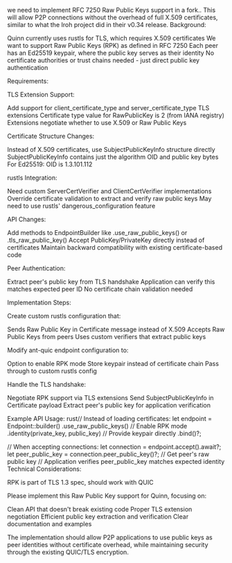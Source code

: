 we need to implement RFC 7250 Raw Public Keys support in a fork.. This will allow P2P connections without the overhead of full X.509 certificates, similar to what the Iroh project did in their v0.34 release.
Background:

Quinn currently uses rustls for TLS, which requires X.509 certificates
We want to support Raw Public Keys (RPK) as defined in RFC 7250
Each peer has an Ed25519 keypair, where the public key serves as their identity
No certificate authorities or trust chains needed - just direct public key authentication

Requirements:

TLS Extension Support:

Add support for client_certificate_type and server_certificate_type TLS extensions
Certificate type value for RawPublicKey is 2 (from IANA registry)
Extensions negotiate whether to use X.509 or Raw Public Keys


Certificate Structure Changes:

Instead of X.509 certificates, use SubjectPublicKeyInfo structure directly
SubjectPublicKeyInfo contains just the algorithm OID and public key bytes
For Ed25519: OID is 1.3.101.112


rustls Integration:

Need custom ServerCertVerifier and ClientCertVerifier implementations
Override certificate validation to extract and verify raw public keys
May need to use rustls' dangerous_configuration feature


API Changes:

Add methods to EndpointBuilder like .use_raw_public_keys() or .tls_raw_public_key()
Accept PublicKey/PrivateKey directly instead of certificates
Maintain backward compatibility with existing certificate-based code


Peer Authentication:

Extract peer's public key from TLS handshake
Application can verify this matches expected peer ID
No certificate chain validation needed



Implementation Steps:

Create custom rustls configuration that:

Sends Raw Public Key in Certificate message instead of X.509
Accepts Raw Public Keys from peers
Uses custom verifiers that extract public keys


Modify ant-quic endpoint configuration to:

Option to enable RPK mode
Store keypair instead of certificate chain
Pass through to custom rustls config


Handle the TLS handshake:

Negotiate RPK support via TLS extensions
Send SubjectPublicKeyInfo in Certificate payload
Extract peer's public key for application verification



Example API Usage:
rust// Instead of loading certificates:
let endpoint = Endpoint::builder()
    .use_raw_public_keys()  // Enable RPK mode
    .identity(private_key, public_key)  // Provide keypair directly
    .bind()?;

// When accepting connections:
let connection = endpoint.accept().await?;
let peer_public_key = connection.peer_public_key()?;  // Get peer's raw public key
// Application verifies peer_public_key matches expected identity
Technical Considerations:

RPK is part of TLS 1.3 spec, should work with QUIC

Please implement this Raw Public Key support for Quinn, focusing on:

Clean API that doesn't break existing code
Proper TLS extension negotiation
Efficient public key extraction and verification
Clear documentation and examples

The implementation should allow P2P applications to use public keys as peer identities without certificate overhead, while maintaining security through the existing QUIC/TLS encryption.
